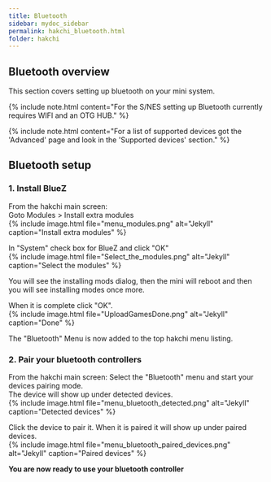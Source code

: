 ```yaml
---
title: Bluetooth
sidebar: mydoc_sidebar
permalink: hakchi_bluetooth.html
folder: hakchi
---
```


## Bluetooth overview
This section covers setting up bluetooth on your mini system.

{% include note.html content="For the S/NES setting up Bluetooth currently requires WIFI and an OTG HUB." %}

{% include note.html content="For a list of supported devices got the  'Advanced' page and look in the 'Supported devices' section." %}

## Bluetooth setup

### 1. Install BlueZ
From the hakchi main screen:  
Goto Modules > Install extra modules  
{% include image.html file="menu_modules.png"  alt="Jekyll" caption="Install extra modules" %}

In "System" check box for BlueZ and click "OK"  
{% include image.html file="Select_the_modules.png"  alt="Jekyll" caption="Select the modules" %}  

You will see the installing mods dialog, then the mini will reboot and then you will see installing modes once more.  

When it is complete click "OK".  
{% include image.html file="UploadGamesDone.png"  alt="Jekyll" caption="Done" %}  

The "Bluetooth" Menu is now added to the top hakchi menu listing.  

### 2. Pair your bluetooth controllers
From the hakchi main screen:
Select the "Bluetooth" menu  and start your devices pairing mode.  
The device will show up under detected devices.  
{% include image.html file="menu_bluetooth_detected.png"  alt="Jekyll" caption="Detected devices" %}  

Click the device to pair it.  When it is paired it will show up under paired devices.    
 {% include image.html file="menu_bluetooth_paired_devices.png"  alt="Jekyll" caption="Paired devices" %}

**You are now ready to use your bluetooth controller**  
